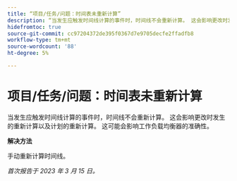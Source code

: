 ```yaml
---
title: “项目/任务/问题：时间表未重新计算”
description: “当发生应触发时间线计算的事件时，时间线不会重新计算。 这会影响更改时发生的重新计算以及计划的重新计算。 这可能会影响工作负载均衡器的准确性。”
hidefromtoc: true
source-git-commit: cc97204372de395f0367d7e9705decfe2ffadfb8
workflow-type: tm+mt
source-wordcount: '88'
ht-degree: 5%

---
```



# 项目/任务/问题：时间表未重新计算

当发生应触发时间线计算的事件时，时间线不会重新计算。 这会影响更改时发生的重新计算以及计划的重新计算。 这可能会影响工作负载均衡器的准确性。

**解决方法**

手动重新计算时间线。

_首次报告于 2023 年 3 月 15 日。_

